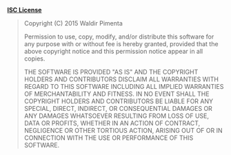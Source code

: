 **[ISC License](http://opensource.org/licenses/ISC)**

> Copyright (C) 2015 Waldir Pimenta
>
> Permission to use, copy, modify, and/or distribute this software
> for any purpose with or without fee is hereby granted,
> provided that the above copyright notice and this permission notice
> appear in all copies.
>
> THE SOFTWARE IS PROVIDED "AS IS" AND THE COPYRIGHT HOLDERS AND CONTRIBUTORS
> DISCLAIM ALL WARRANTIES WITH REGARD TO THIS SOFTWARE
> INCLUDING ALL IMPLIED WARRANTIES OF MERCHANTABILITY AND FITNESS.
> IN NO EVENT SHALL THE COPYRIGHT HOLDERS AND CONTRIBUTORS BE LIABLE
> FOR ANY SPECIAL, DIRECT, INDIRECT, OR CONSEQUENTIAL DAMAGES
> OR ANY DAMAGES WHATSOEVER RESULTING FROM LOSS OF USE, DATA OR PROFITS,
> WHETHER IN AN ACTION OF CONTRACT, NEGLIGENCE OR OTHER TORTIOUS ACTION,
> ARISING OUT OF OR IN CONNECTION WITH THE USE OR PERFORMANCE OF THIS SOFTWARE.
